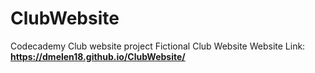 # ClubWebsite
Codecademy Club website project
Fictional Club Website
Website Link: **https://dmelen18.github.io/ClubWebsite/**
